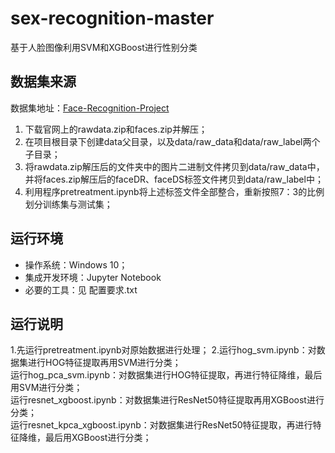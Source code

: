 # sex-recognition-master
基于人脸图像利用SVM和XGBoost进行性别分类
## 数据集来源

数据集地址：[Face-Recognition-Project](https://courses.media.mit.edu/2004fall/mas622j/04.projects/faces/)

1. 下载官网上的rawdata.zip和faces.zip并解压；
2. 在项目根目录下创建data父目录，以及data/raw_data和data/raw_label两个子目录；
3. 将rawdata.zip解压后的文件夹中的图片二进制文件拷贝到data/raw_data中，
   并将faces.zip解压后的faceDR、faceDS标签文件拷贝到data/raw_label中；
4. 利用程序pretreatment.ipynb将上述标签文件全部整合，重新按照7：3的比例划分训练集与测试集；

## 运行环境

- 操作系统：Windows 10；
- 集成开发环境：Jupyter Notebook
- 必要的工具：见 配置要求.txt

## 运行说明
1.先运行pretreatment.ipynb对原始数据进行处理；
2.运行hog_svm.ipynb：对数据集进行HOG特征提取再用SVM进行分类；                                                                                                                       
  运行hog_pca_svm.ipynb：对数据集进行HOG特征提取，再进行特征降维，最后用SVM进行分类；                                                                                                 
  运行resnet_xgboost.ipynb：对数据集进行ResNet50特征提取再用XGBoost进行分类；                                                                                                       
  运行resnet_kpca_xgboost.ipynb：对数据集进行ResNet50特征提取，再进行特征降维，最后用XGBoost进行分类；
  
